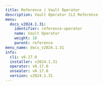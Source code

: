 ```yaml
---
title: Reference | Vault Operator
description: Vault Operator CLI Reference
menu:
  docs_v2024.1.31:
    identifier: reference-operator
    name: Vault Operator
    weight: 10
    parent: reference
menu_name: docs_v2024.1.31
info:
  cli: v0.17.0
  installer: v2024.1.31
  operator: v0.17.0
  unsealer: v0.17.0
  version: v2024.1.31
---
```


